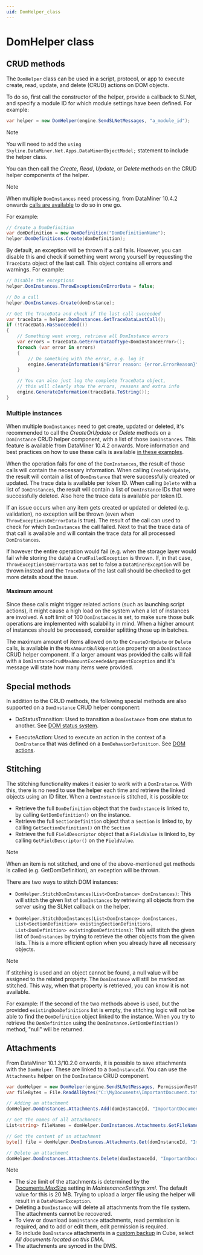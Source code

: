 ```yaml
---
uid: DomHelper_class
---
```


# DomHelper class

## CRUD methods

The `DomHelper` class can be used in a script, protocol, or app to execute create, read, update, and delete (CRUD) actions on DOM objects.

To do so, first call the constructor of the helper, provide a callback to SLNet, and specify a module ID for which module settings have been defined. For example:

```csharp
var helper = new DomHelper(engine.SendSLNetMessages, "a_module_id");
```

> [!NOTE]
> You will need to add the `using Skyline.DataMiner.Net.Apps.DataMinerObjectModel;` statement to include the helper class.

You can then call the *Create*, *Read*, *Update*, or *Delete* methods on the CRUD helper components of the helper.

> [!NOTE]
> When multiple `DomInstances` need processing, from DataMiner 10.4.2 onwards [calls are available](xref:DomHelper_class#multiple-instances) to do so in one go.

For example:

```csharp
// Create a DomDefinition
var domDefinition = new DomDefinition("DomDefinitionName");
helper.DomDefinitions.Create(domDefinition);
```

By default, an exception will be thrown if a call fails. However, you can disable this and check if something went wrong yourself by requesting the `TraceData` object of the last call. This object contains all errors and warnings. For example:

```csharp
// Disable the exceptions
helper.DomInstances.ThrowExceptionsOnErrorData = false;

// Do a call
helper.DomInstances.Create(domInstance);

// Get the TraceData and check if the last call succeeded
var traceData = helper.DomInstances.GetTraceDataLastCall();
if (!traceData.HasSucceeded())
{
    // Something went wrong, retrieve all DomInstance errors
    var errors = traceData.GetErrorDataOfType<DomInstanceError>();
    foreach (var error in errors)
    {
        // Do something with the error, e.g. log it
        engine.GenerateInformation($"Error reason: {error.ErrorReason}");
    }

    // You can also just log the complete TraceData object,
    // this will clearly show the errors, reasons and extra info
    engine.GenerateInformation(traceData.ToString());
}
```

### Multiple instances

When multiple `DomInstances` need to get create, updated or deleted, it's recommended to call the *CreateOrUpdate* or *Delete* methods on a `DomInstance` CRUD helper component, with a list of those `DomInstances`. This feature is available from DataMiner 10.4.2 onwards. More information and best practices on how to use these calls is available [in these examples](xref:DOM_BulkProcessing_Example).

When the operation fails for one of the `DomInstances`, the result of those calls will contain the necessary information.
When calling `CreateOrUpdate`, the result will contain a list of `DomInstance` that were successfully created or updated. The trace data is available per token ID.
When calling `Delete` with a list of `DomInstances`, the result will contain a list of `DomInstance` IDs that were successfully deleted. Also here the trace data is available per token ID.

If an issue occurs when any item gets created or updated or deleted (e.g. validation), no exception will be thrown (even when `ThrowExceptionsOnErrorData` is true). The result of the call can used to check for which `DomInstances` the call failed. Next to that the trace data of that call is available and will contain the trace data for all processed `DomInstances`.

If however the entire operation would fail (e.g. when the storage layer would fail while storing the data) a `CrudFailedException` is thrown. If, in that case, `ThrowExceptionsOnErrorData` was set to false a `DataMinerException` will be thrown instead and the `TraceData` of the last call should be checked to get more details about the issue.

#### Maximum amount

Since these calls might trigger related actions (such as launching script actions), it might cause a high load on the system when a lot of instances are involved. A soft limit of 100 `DomInstances` is set, to make sure those bulk operations are implemented with scalability in mind. When a higher amount of instances should be processed, consider splitting those up in batches.

The maximum amount of items allowed on to the `CreateOrUpdate` or `Delete` calls, is available in the `MaxAmountBulkOperation` property on a `DomInstance` CRUD helper component. If a larger amount was provided the calls will fail with a `DomInstanceCrudMaxAmountExceededArgumentException` and it's message will state how many items were provided.

## Special methods

In addition to the CRUD methods, the following special methods are also supported on a `DomInstance` CRUD helper component:

- DoStatusTransition: Used to transition a `DomInstance` from one status to another. See [DOM status system](xref:DOM_status_system).

- ExecuteAction: Used to execute an action in the context of a `DomInstance` that was defined on a `DomBehaviorDefinition`. See [DOM actions](xref:DOM_actions).

## Stitching

The stitching functionality makes it easier to work with a `DomInstance`. With this, there is no need to use the helper each time and retrieve the linked objects using an ID filter. When a `DomInstance` is stitched, it is possible to:

- Retrieve the full `DomDefinition` object that the `DomInstance` is linked to, by calling `GetDomDefinition()` on the instance.
- Retrieve the full `SectionDefinition` object that a `Section` is linked to, by calling `GetSectionDefinition()` on the `Section`
- Retrieve the full `FieldDescriptor` object that a `FieldValue` is linked to, by calling `GetFieldDescriptor()` on the `FieldValue`.

> [!NOTE]
> When an item is not stitched, and one of the above-mentioned get methods is called (e.g. GetDomDefinition), an exception will be thrown.

There are two ways to stitch DOM instances:

- `DomHelper.StitchDomInstances(List<DomInstance> domInstances)`: This will stitch the given list of `DomInstances` by retrieving all objects from the server using the SLNet callback on the helper.

- `DomHelper.StitchDomInstances(List<DomInstance> domInstances, List<SectionDefinition> existingSectionDefinitions, List<DomDefinition> existingDomDefinitions)`: This will stitch the given list of `DomInstances` by trying to retrieve the other objects from the given lists. This is a more efficient option when you already have all necessary objects.

> [!NOTE]
> If stitching is used and an object cannot be found, a null value will be assigned to the related property. The `DomInstance` will still be marked as stitched. This way, when that property is retrieved, you can know it is not available.
>
> For example: If the second of the two methods above is used, but the provided `existingDomDefinitions` list is empty, the stitching logic will not be able to find the `DomDefinition` object linked to the instance. When you try to retrieve the `DomDefinition` using the `DomInstance.GetDomDefinition()` method, "null" will be returned.

## Attachments

From DataMiner 10.1.3/10.2.0 onwards, it is possible to save attachments with the `DomHelper`. These are linked to a `DomInstanceId`. You can use the `Attachments` helper on the `DomInstance` CRUD component.

```csharp
var domHelper = new DomHelper(engine.SendSLNetMessages, PermissionTestModuleId);
var fileBytes = File.ReadAllBytes("C:\MyDocuments\ImportantDocument.txt");

// Adding an attachment
domHelper.DomInstances.Attachments.Add(domInstanceId, "ImportantDocument.txt", fileBytes);

// Get the names of all attachments
List<string> fileNames = domHelper.DomInstances.Attachments.GetFileNames(domInstanceId);

// Get the content of an attachment
byte[] file = domHelper.DomInstances.Attachments.Get(domInstanceId, "ImportantDocument.txt");

// Delete an attachment
domHelper.DomInstances.Attachments.Delete(domInstanceId, "ImportantDocument.txt");
```

> [!NOTE]
>
> - The size limit of the attachments is determined by the [Documents.MaxSize](xref:MaintenanceSettings_xml#documentsmaxsize) setting in *MaintenanceSettings.xml*. The default value for this is 20 MB. Trying to upload a larger file using the helper will result in a `DataMinerException`.
> - Deleting a `DomInstance` will delete all attachments from the file system. The attachments cannot be recovered.
> - To view or download `DomInstance` attachments, read permission is required, and to add or edit them, edit permission is required.
> - To include `DomInstance` attachments in a [custom backup](xref:Backing_up_a_DataMiner_Agent_in_DataMiner_Cube#configuring-the-dataminer-backups) in Cube, select *All documents located on this DMA*.
> - The attachments are synced in the DMS.
